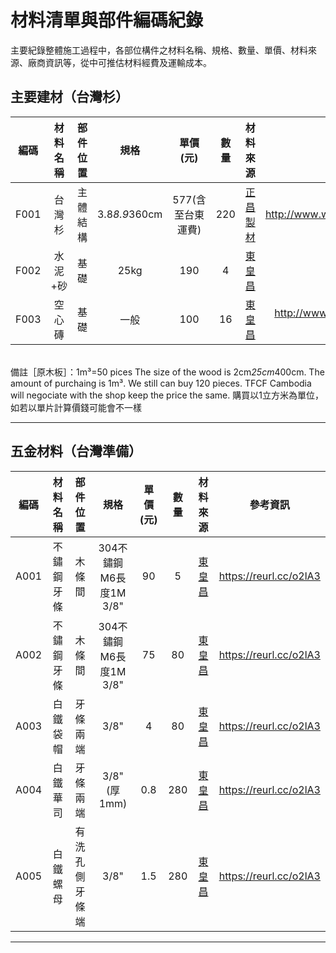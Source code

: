 # 材料清單與部件編碼紀錄 
主要紀錄整體施工過程中，各部位構件之材料名稱、規格、數量、單價、材料來源、廠商資訊等，從中可推估材料經費及運輸成本。

## 主要建材（台灣杉）
|編碼|材料名稱|部件位置|規格|單價(元)|數量|材料來源|參考資訊|
|:-:|:-:|:-:|:-:|:-:|:-:|:-:|:-:|
|F001|台灣杉|主體結構|3.8*8.9*360cm|577(含至台東運費)|220|[正昌製材](http://www.wood.jen.com.tw/fengxi/front/bin/home.phtml)|http://www.wood.jen.com.tw/fengxi/front/bin/home.phtml|
|F002|水泥+砂|基礎|25kg|190|4|[東皇昌](https://www.facebook.com/pages/category/Hardware-Store/%E5%8F%B0%E6%9D%B1-%E6%9D%B1%E7%9A%87%E6%98%8C%E4%BA%94%E9%87%91%E8%A1%8C-296408397206601/)|[嘉宏櫻梅](http://www.yingmei.com.tw/?page_id=4811)|
|F003|空心磚|基礎|一般|100|16|[東皇昌](https://www.facebook.com/pages/category/Hardware-Store/%E5%8F%B0%E6%9D%B1-%E6%9D%B1%E7%9A%87%E6%98%8C%E4%BA%94%E9%87%91%E8%A1%8C-296408397206601/)|http://www.cemestar.com.tw/front/bin/ptdetail.phtml?Part=i-001&Rcg=35159|

<br/>備註［原木板］：1m³=50 pices  The size of the wood is 2cm*25cm*400cm. The amount of purchaing is 1m³. We still can buy 120 pieces. TFCF Cambodia will negociate with the shop keep the price the same. 購買以1立方米為單位，如若以單片計算價錢可能會不一樣<br/>
***
## 五金材料（台灣準備）
|編碼|材料名稱|部件位置|規格|單價(元)|數量|材料來源|參考資訊|
|:-:|:-:|:-:|:-:|:-:|:-:|:-:|:-:|
|A001|不鏽鋼牙條|木條間|304不鏽鋼M6長度1M 3/8"|90|5|[東皇昌](https://www.facebook.com/pages/category/Hardware-Store/%E5%8F%B0%E6%9D%B1-%E6%9D%B1%E7%9A%87%E6%98%8C%E4%BA%94%E9%87%91%E8%A1%8C-296408397206601/)|https://reurl.cc/o2lA3|
|A002|不鏽鋼牙條|木條間|304不鏽鋼M6長度1M 3/8"|75|80|[東皇昌](https://www.facebook.com/pages/category/Hardware-Store/%E5%8F%B0%E6%9D%B1-%E6%9D%B1%E7%9A%87%E6%98%8C%E4%BA%94%E9%87%91%E8%A1%8C-296408397206601/)|https://reurl.cc/o2lA3|
|A003|白鐵袋帽|牙條兩端|3/8"|4|80|[東皇昌](https://www.facebook.com/pages/category/Hardware-Store/%E5%8F%B0%E6%9D%B1-%E6%9D%B1%E7%9A%87%E6%98%8C%E4%BA%94%E9%87%91%E8%A1%8C-296408397206601/)|https://reurl.cc/o2lA3|
|A004|白鐵華司|牙條兩端|3/8"(厚1mm)|0.8|280|[東皇昌](https://www.facebook.com/pages/category/Hardware-Store/%E5%8F%B0%E6%9D%B1-%E6%9D%B1%E7%9A%87%E6%98%8C%E4%BA%94%E9%87%91%E8%A1%8C-296408397206601/)|https://reurl.cc/o2lA3|
|A005|白鐵螺母|有洗孔側牙條端|3/8"|1.5|280|[東皇昌](https://www.facebook.com/pages/category/Hardware-Store/%E5%8F%B0%E6%9D%B1-%E6%9D%B1%E7%9A%87%E6%98%8C%E4%BA%94%E9%87%91%E8%A1%8C-296408397206601/)|https://reurl.cc/o2lA3|
***
